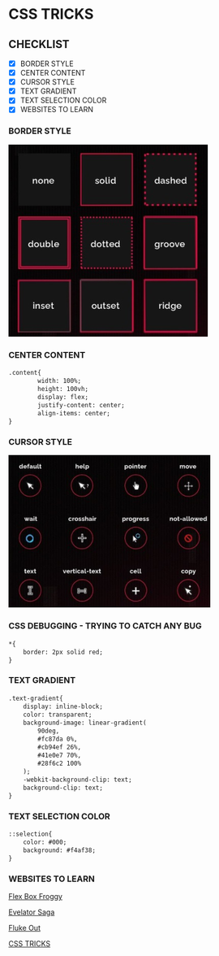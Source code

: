 # CSS TRICKS

## CHECKLIST

- [x] BORDER STYLE
- [x] CENTER CONTENT
- [x] CURSOR STYLE
- [x] TEXT GRADIENT
- [x] TEXT SELECTION COLOR
- [x] WEBSITES TO LEARN

### BORDER STYLE

![](img/border.jpg)

### CENTER CONTENT

```
.content{
        width: 100%;
        height: 100vh;
        display: flex;
        justify-content: center;
        align-items: center;
}
```

### CURSOR STYLE

![](img/cursor.jpg)

### CSS DEBUGGING - TRYING TO CATCH ANY BUG

```
*{
    border: 2px solid red;
}
```

### TEXT GRADIENT

```
.text-gradient{
    display: inline-block;
    color: transparent;
    background-image: linear-gradient(
        90deg,
        #fc87da 0%,
        #cb94ef 26%,
        #41e0e7 70%,
        #28f6c2 100%
    );
    -webkit-background-clip: text;
    background-clip: text;
}
```
### TEXT SELECTION COLOR

```
::selection{
    color: #000;
    background: #f4af38;
}

```

### WEBSITES TO LEARN

[Flex Box Froggy](https://flexboxfroggy.com/)

[Evelator Saga](https://play.elevatorsaga.com/)

[Fluke Out](https://flukeout.github.io/)

[CSS TRICKS](https://css-tricks.com/)